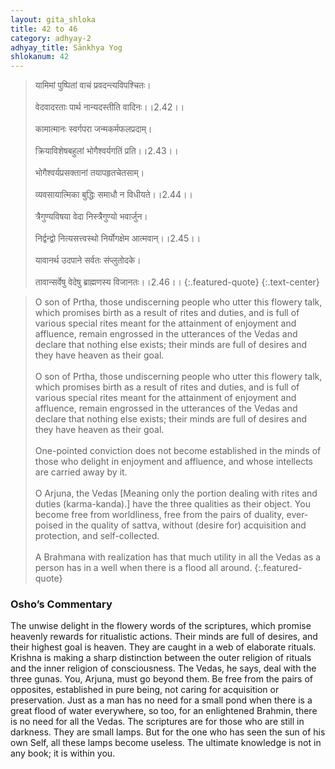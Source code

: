 ```yaml
---
layout: gita_shloka
title: 42 to 46
category: adhyay-2
adhyay_title: Sānkhya Yog
shlokanum: 42
---
```


> यामिमां पुष्पितां वाचं प्रवदन्त्यविपश्चितः।<br><br>वेदवादरताः पार्थ नान्यदस्तीति वादिनः।।2.42।।<br><br>कामात्मानः स्वर्गपरा जन्मकर्मफलप्रदाम्।<br><br>क्रियाविशेषबहुलां भोगैश्वर्यगतिं प्रति।।2.43।।<br><br>भोगैश्वर्यप्रसक्तानां तयापहृतचेतसाम्।<br><br>व्यवसायात्मिका बुद्धिः समाधौ न विधीयते।।2.44।।<br><br>त्रैगुण्यविषया वेदा निस्त्रैगुण्यो भवार्जुन।<br><br>निर्द्वन्द्वो नित्यसत्त्वस्थो निर्योगक्षेम आत्मवान्।।2.45।।<br><br>यावानर्थ उदपाने सर्वतः संप्लुतोदके।<br><br>तावान्सर्वेषु वेदेषु ब्राह्मणस्य विजानतः।।2.46।।
{:.featured-quote}
{:.text-center}

> O son of Prtha, those undiscerning people who utter this flowery talk, which promises birth as a result of rites and duties, and is full of various special rites meant for the attainment of enjoyment and affluence, remain engrossed in the utterances of the Vedas and declare that nothing else exists; their minds are full of desires and they have heaven as their goal.<br><br>O son of Prtha, those undiscerning people who utter this flowery talk, which promises birth as a result of rites and duties, and is full of various special rites meant for the attainment of enjoyment and affluence, remain engrossed in the utterances of the Vedas and declare that nothing else exists; their minds are full of desires and they have heaven as their goal.<br><br>One-pointed conviction does not become established in the minds of those who delight in enjoyment and affluence, and whose intellects are carried away by it.<br><br>O Arjuna, the Vedas [Meaning only the portion dealing with rites and duties (karma-kanda).] have the three qualities as their object. You become free from worldliness, free from the pairs of duality, ever-poised in the quality of sattva, without (desire for) acquisition and protection, and self-collected.<br><br>A Brahmana with realization has that much utility in all the Vedas as a person has in a well when there is a flood all around.
{:.featured-quote}

### Osho’s Commentary
The unwise delight in the flowery words of the scriptures, which promise heavenly rewards for ritualistic actions. Their minds are full of desires, and their highest goal is heaven. They are caught in a web of elaborate rituals.
Krishna is making a sharp distinction between the outer religion of rituals and the inner religion of consciousness.
The Vedas, he says, deal with the three gunas. You, Arjuna, must go beyond them. Be free from the pairs of opposites, established in pure being, not caring for acquisition or preservation.
Just as a man has no need for a small pond when there is a great flood of water everywhere, so too, for an enlightened Brahmin, there is no need for all the Vedas.
The scriptures are for those who are still in darkness. They are small lamps. But for the one who has seen the sun of his own Self, all these lamps become useless. The ultimate knowledge is not in any book; it is within you.
